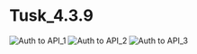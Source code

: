 # Tusk_4.3.9
![Auth to API_1](https://github.com/user-attachments/assets/26c17779-f032-4d3c-9bc3-862a00960dc0)
![Auth to API_2](https://github.com/user-attachments/assets/57b525ae-6463-4eec-9789-a565d24bbb8a)
![Auth to API_3](https://github.com/user-attachments/assets/ea4eac7f-f500-4abd-863c-06c263bf8f93)

